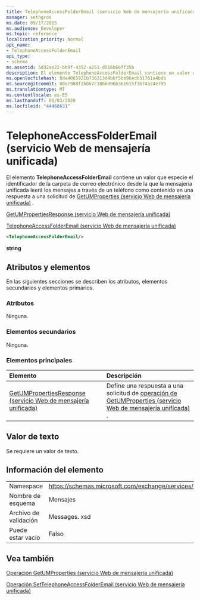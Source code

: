 ```yaml
---
title: TelephoneAccessFolderEmail (servicio Web de mensajería unificada)
manager: sethgros
ms.date: 09/17/2015
ms.audience: Developer
ms.topic: reference
localization_priority: Normal
api_name:
- TelephoneAccessFolderEmail
api_type:
- schema
ms.assetid: 5d32ae22-bb9f-4352-a251-d516b66ff35b
description: El elemento TelephoneAccessFolderEmail contiene un valor que especie el identificador de la carpeta de correo electrónico desde la que la mensajería unificada leerá los mensajes a través de un teléfono como contenido en una respuesta a una solicitud de GetUMProperties (servicio Web de mensajería unificada).
ms.openlocfilehash: 8da4065921b736313d4bbf5bb96edb51761a4bdb
ms.sourcegitcommit: 88ec988f2bb67c1866d06b361615f3674a24e795
ms.translationtype: MT
ms.contentlocale: es-ES
ms.lasthandoff: 06/03/2020
ms.locfileid: "44468631"
---
```

# <a name="telephoneaccessfolderemail-um-web-service"></a>TelephoneAccessFolderEmail (servicio Web de mensajería unificada)

El elemento **TelephoneAccessFolderEmail** contiene un valor que especie el identificador de la carpeta de correo electrónico desde la que la mensajería unificada leerá los mensajes a través de un teléfono como contenido en una respuesta a una solicitud de [GetUMProperties (servicio Web de mensajería unificada)](getumproperties-operation-um-web-service.md) . 
  
[GetUMPropertiesResponse (servicio Web de mensajería unificada)](getumpropertiesresponse-um-web-service.md)
  
[TelephoneAccessFolderEmail (servicio Web de mensajería unificada)](telephoneaccessfolderemail-um-web-service.md)
  
```xml
<TelephoneAccessFolderEmail/>
```

 **string**
## <a name="attributes-and-elements"></a>Atributos y elementos

En las siguientes secciones se describen los atributos, elementos secundarios y elementos primarios.
  
### <a name="attributes"></a>Atributos

Ninguna.
  
### <a name="child-elements"></a>Elementos secundarios

Ninguna.
  
### <a name="parent-elements"></a>Elementos principales

|**Elemento**|**Descripción**|
|:-----|:-----|
|[GetUMPropertiesResponse (servicio Web de mensajería unificada)](getumpropertiesresponse-um-web-service.md) <br/> |Define una respuesta a una solicitud de [operación de GetUMProperties (servicio Web de mensajería unificada)](getumproperties-operation-um-web-service.md) .  <br/> |
   
## <a name="text-value"></a>Valor de texto

Se requiere un valor de texto.
  
## <a name="element-information"></a>Información del elemento

|||
|:-----|:-----|
|Namespace  <br/> |https://schemas.microsoft.com/exchange/services/2006/messages  <br/> |
|Nombre de esquema  <br/> |Mensajes  <br/> |
|Archivo de validación  <br/> |Messages. xsd  <br/> |
|Puede estar vacío  <br/> |Falso  <br/> |
   
## <a name="see-also"></a>Vea también



[Operación GetUMProperties (servicio Web de mensajería unificada)](getumproperties-operation-um-web-service.md)
  
[Operación SetTelephoneAccessFolderEmail (servicio Web de mensajería unificada)](settelephoneaccessfolderemail-operation-um-web-service.md)

